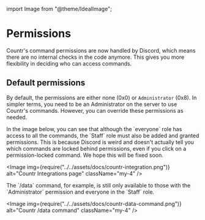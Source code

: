 import Image from "@theme/IdealImage";

# Permissions

Countr's command permissions are now handled by Discord, which means there are no internal checks in the code anymore. This gives you more flexibility in deciding who can access commands.

## Default permissions

By default, the permissions are either none (0x0) or `Administrator` (0x8). In simpler terms, you need to be an Administrator on the server to use Countr's commands. However, you can override these permissions as needed.

<div className="bg-gray-100 p-4 rounded-lg shadow-md">
  In the image below, you can see that although the `everyone` role has access to all the commands, the `Staff` role must also be added and granted permissions. This is because Discord is weird and doesn't actually tell you which commands are locked behind permissions, even if you click on a permission-locked command. We hope this will be fixed soon.
</div>

<Image img={require("../../assets/docs/countr-integration.png")} alt="Countr Integrations page" className="my-4" />

<div className="bg-gray-100 p-4 rounded-lg shadow-md">
  The `/data` command, for example, is still only available to those with the `Administrator` permission and everyone in the `Staff` role.
</div>

<Image img={require("../../assets/docs/countr-data-command.png")} alt="Countr /data command" className="my-4" />
